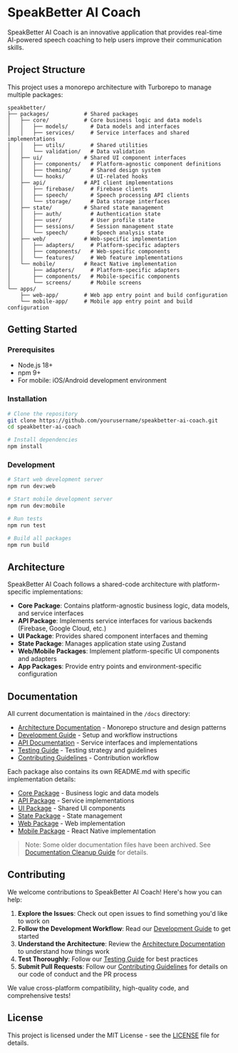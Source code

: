 # SpeakBetter AI Coach

SpeakBetter AI Coach is an innovative application that provides real-time AI-powered speech coaching to help users improve their communication skills.

## Project Structure

This project uses a monorepo architecture with Turborepo to manage multiple packages:

```
speakbetter/
├── packages/           # Shared packages
│   ├── core/           # Core business logic and data models
│   │   ├── models/       # Data models and interfaces
│   │   ├── services/     # Service interfaces and shared implementations
│   │   ├── utils/        # Shared utilities
│   │   └── validation/   # Data validation
│   ├── ui/             # Shared UI component interfaces
│   │   ├── components/   # Platform-agnostic component definitions
│   │   ├── theming/      # Shared design system
│   │   └── hooks/        # UI-related hooks
│   ├── api/            # API client implementations
│   │   ├── firebase/     # Firebase clients
│   │   ├── speech/       # Speech processing API clients
│   │   └── storage/      # Data storage interfaces
│   ├── state/          # Shared state management
│   │   ├── auth/         # Authentication state
│   │   ├── user/         # User profile state
│   │   ├── sessions/     # Session management state
│   │   └── speech/       # Speech analysis state
│   ├── web/            # Web-specific implementation
│   │   ├── adapters/     # Platform-specific adapters
│   │   ├── components/   # Web-specific components
│   │   └── features/     # Web feature implementations
│   └── mobile/         # React Native implementation
│       ├── adapters/     # Platform-specific adapters
│       ├── components/   # Mobile-specific components
│       └── screens/      # Mobile screens
└── apps/
    ├── web-app/        # Web app entry point and build configuration
    └── mobile-app/     # Mobile app entry point and build configuration
```

## Getting Started

### Prerequisites

- Node.js 18+
- npm 9+
- For mobile: iOS/Android development environment

### Installation

```bash
# Clone the repository
git clone https://github.com/yourusername/speakbetter-ai-coach.git
cd speakbetter-ai-coach

# Install dependencies
npm install
```

### Development

```bash
# Start web development server
npm run dev:web

# Start mobile development server
npm run dev:mobile

# Run tests
npm run test

# Build all packages
npm run build
```

## Architecture

SpeakBetter AI Coach follows a shared-code architecture with platform-specific implementations:

- **Core Package**: Contains platform-agnostic business logic, data models, and service interfaces
- **API Package**: Implements service interfaces for various backends (Firebase, Google Cloud, etc.)
- **UI Package**: Provides shared component interfaces and theming
- **State Package**: Manages application state using Zustand
- **Web/Mobile Packages**: Implement platform-specific UI components and adapters
- **App Packages**: Provide entry points and environment-specific configuration

## Documentation

All current documentation is maintained in the `/docs` directory:

- [Architecture Documentation](./docs/architecture.md) - Monorepo structure and design patterns
- [Development Guide](./docs/development-guide.md) - Setup and workflow instructions
- [API Documentation](./docs/api.md) - Service interfaces and implementations
- [Testing Guide](./docs/testing.md) - Testing strategy and guidelines
- [Contributing Guidelines](./docs/contributing.md) - Contribution workflow

Each package also contains its own README.md with specific implementation details:

- [Core Package](./packages/core/README.md) - Business logic and data models
- [API Package](./packages/api/README.md) - Service implementations
- [UI Package](./packages/ui/README.md) - Shared UI components
- [State Package](./packages/state/README.md) - State management
- [Web Package](./packages/web/README.md) - Web implementation
- [Mobile Package](./packages/mobile/README.md) - React Native implementation

> Note: Some older documentation files have been archived. See [Documentation Cleanup Guide](./docs/DOCUMENTATION_CLEANUP.md) for details.

## Contributing

We welcome contributions to SpeakBetter AI Coach! Here's how you can help:

1. **Explore the Issues**: Check out open issues to find something you'd like to work on
2. **Follow the Development Workflow**: Read our [Development Guide](./docs/development-guide.md) to get started
3. **Understand the Architecture**: Review the [Architecture Documentation](./docs/architecture.md) to understand how things work
4. **Test Thoroughly**: Follow our [Testing Guide](./docs/testing.md) for best practices
5. **Submit Pull Requests**: Follow our [Contributing Guidelines](./docs/contributing.md) for details on our code of conduct and the PR process

We value cross-platform compatibility, high-quality code, and comprehensive tests!

## License

This project is licensed under the MIT License - see the [LICENSE](LICENSE) file for details.
